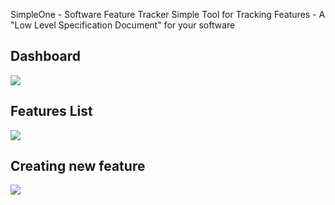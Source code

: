 SimpleOne - Software Feature Tracker
Simple Tool for Tracking Features - A "Low Level Specification Document" for your software

## Dashboard
![](https://attachment.outlook.office.net/owa/Dhamodharan.Rajamanikam@Symphonysummit.com/service.svc/s/GetFileAttachment?id=AAMkADA3MmUyN2NmLWNkOTctNGVkMS04NDUzLTFhNWE4MjNjMjcwNABGAAAAAABrtKrZG9nqQY808WPo273wBwAAgpdXORfiSIDCI%2B4DTx5%2FAAAAAAEJAAAAgpdXORfiSIDCI%2B4DTx5%2FAAAsnfcRAAABEgAQABrUGwyjymFGoGaWqpA6yhw%3D&X-OWA-CANARY=WjYidR4K10WEnfEZqBV-yZDrUGidV9MY3rzcPnXWPU7uh14H5LhqnycgwHkQXAomrIH9qVJqEPg.&token=3e37ab5d-0e80-4fb0-bac0-4a02ad08bd35&owa=outlook.office.com)

## Features List
![](https://attachment.outlook.office.net/owa/Dhamodharan.Rajamanikam@Symphonysummit.com/service.svc/s/GetFileAttachment?id=AAMkADA3MmUyN2NmLWNkOTctNGVkMS04NDUzLTFhNWE4MjNjMjcwNABGAAAAAABrtKrZG9nqQY808WPo273wBwAAgpdXORfiSIDCI%2B4DTx5%2FAAAAAAEJAAAAgpdXORfiSIDCI%2B4DTx5%2FAAAsnfcRAAABEgAQADDI7HR33dhPlWEkM8J6fcA%3D&X-OWA-CANARY=WjYidR4K10WEnfEZqBV-yZDrUGidV9MY3rzcPnXWPU7uh14H5LhqnycgwHkQXAomrIH9qVJqEPg.&token=3e37ab5d-0e80-4fb0-bac0-4a02ad08bd35&owa=outlook.office.com)

## Creating new feature
![](https://attachment.outlook.office.net/owa/Dhamodharan.Rajamanikam@Symphonysummit.com/service.svc/s/GetFileAttachment?id=AAMkADA3MmUyN2NmLWNkOTctNGVkMS04NDUzLTFhNWE4MjNjMjcwNABGAAAAAABrtKrZG9nqQY808WPo273wBwAAgpdXORfiSIDCI%2B4DTx5%2FAAAAAAEJAAAAgpdXORfiSIDCI%2B4DTx5%2FAAAsnfcRAAABEgAQAIxDa5Ljl%2FhKolJX8EmoUR0%3D&X-OWA-CANARY=WjYidR4K10WEnfEZqBV-yZDrUGidV9MY3rzcPnXWPU7uh14H5LhqnycgwHkQXAomrIH9qVJqEPg.&token=3e37ab5d-0e80-4fb0-bac0-4a02ad08bd35&owa=outlook.office.com)

